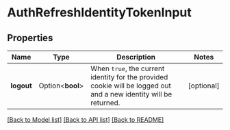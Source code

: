 # AuthRefreshIdentityTokenInput

## Properties

Name | Type | Description | Notes
------------ | ------------- | ------------- | -------------
**logout** | Option<**bool**> | When `true`, the current identity for the provided cookie will be logged out and a new identity will be returned. | [optional]

[[Back to Model list]](../README.md#documentation-for-models) [[Back to API list]](../README.md#documentation-for-api-endpoints) [[Back to README]](../README.md)



